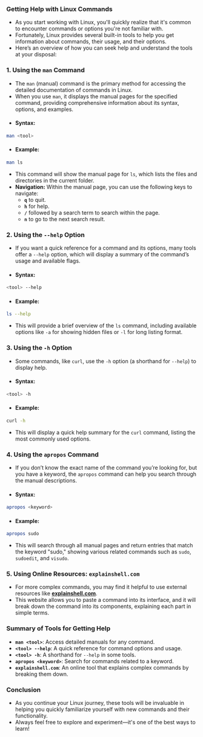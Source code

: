 ### **Getting Help with Linux Commands**
- As you start working with Linux, you'll quickly realize that it's common to encounter commands or options you're not familiar with. 
- Fortunately, Linux provides several built-in tools to help you get information about commands, their usage, and their options. 
- Here’s an overview of how you can seek help and understand the tools at your disposal:



### **1. Using the `man` Command**
- The `man` (manual) command is the primary method for accessing the detailed documentation of commands in Linux. 
- When you use `man`, it displays the manual pages for the specified command, providing comprehensive information about its syntax, options, and examples.
- #### **Syntax:**
```bash
man <tool>
```
- #### **Example:**
```bash
man ls
```
- This command will show the manual page for `ls`, which lists the files and directories in the current folder.
- **Navigation:** Within the manual page, you can use the following keys to navigate:
    - **`q`** to quit.
    - **`h`** for help.
    - **`/`** followed by a search term to search within the page.
    - **`n`** to go to the next search result.



### **2. Using the `--help` Option**
- If you want a quick reference for a command and its options, many tools offer a `--help` option, which will display a summary of the command’s usage and available flags.
- #### **Syntax:**
```bash
<tool> --help
```
- #### **Example:**
```bash
ls --help
```
- This will provide a brief overview of the `ls` command, including available options like `-a` for showing hidden files or `-l` for long listing format.



### **3. Using the `-h` Option**
- Some commands, like `curl`, use the `-h` option (a shorthand for `--help`) to display help.
- #### **Syntax:**
```bash
<tool> -h
```
- #### **Example:**
```bash
curl -h
```
- This will display a quick help summary for the `curl` command, listing the most commonly used options.



### **4. Using the `apropos` Command**
- If you don’t know the exact name of the command you’re looking for, but you have a keyword, the `apropos` command can help you search through the manual descriptions.
- #### **Syntax:**
```bash
apropos <keyword>
```
- #### **Example:**
```bash
apropos sudo
```
- This will search through all manual pages and return entries that match the keyword "sudo," showing various related commands such as `sudo`, `sudoedit`, and `visudo`.



### **5. Using Online Resources: `explainshell.com`**
- For more complex commands, you may find it helpful to use external resources like **[explainshell.com](https://explainshell.com/)**. 
- This website allows you to paste a command into its interface, and it will break down the command into its components, explaining each part in simple terms.



### **Summary of Tools for Getting Help**
- **`man <tool>`**: Access detailed manuals for any command.
- **`<tool> --help`**: A quick reference for command options and usage.
- **`<tool> -h`**: A shorthand for `--help` in some tools.
- **`apropos <keyword>`**: Search for commands related to a keyword.
- **`explainshell.com`**: An online tool that explains complex commands by breaking them down.



### **Conclusion**
- As you continue your Linux journey, these tools will be invaluable in helping you quickly familiarize yourself with new commands and their functionality. 
- Always feel free to explore and experiment—it's one of the best ways to learn!